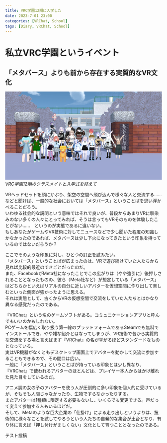 ```yaml
---
title: VRC学園12期に入学した
date: 2023-7-01 23:00
categories: [VRChat, School]
tags: [Diary, VRChat, School]
---
```


# 私立VRC学園というイベント

## 「メタバース」よりも前から存在する実質的なVR文化

![toppic](/assets/img/2023/07/vrc230701-001.png)
_VRC学園12期のクラスメイトと入学式を終えて_

VRヘッドセットを頭にかぶり、架空の空間へ飛び込んで様々な人と交流する……　などと聞けば、一般的な社会においては「メタバース」ということばを思い浮かべることだろう。  
いわゆる社会的な説明という意味ではそれで良いが、普段からあまりVRに馴染みのない多くの人々にとってみれば、そうは言ってもVRそのものを体験したことがない……　というのが実態であるに違いない。  
もしあなたがゲームやVR技術に対してニュースなどで少し聞いた程度の知識しかなかったのであれば、メタバースは少し下火になってきたという印象を持っているのではないだろうか？

ここでそのような印象に対し、ひとつの訂正を試みたい。  
「メタバース」ということばが広まったのは、VRで遊び続けていた人たちから見れば比較的最近のできごとだったのだ。  
また、FacebookがMeta社になったことでこの広がりは（やや強引に）後押しされることとなったものの、彼ら（Meta社など）が想定している「メタバース」はどちらかといえばリアルの自分に近しいアバターを仮想空間に作り出して楽しむといった側面が強かったように思える。  
それは実態として、古くからVRの仮想空間で交流をしていた人たちとはかなり異なる感覚だったのである。

『VRChat』という名のゲームソフトがある。コミュニケーションアプリと呼んでもいいのかもしれない。  
PCゲームを幅広く取り扱う第一線のプラットフォームであるSteamでも無料でインストールでき、やや雑な紹介とはなってしまうが、VR技術で昔から実質的な交流をする場と言えばまず『VRChat』の名が挙がるほどスタンダードなものとなっている。  
実はVR機器がなくともデスクトップ画面上でアバターを動かして交流に参加することもできるので、その間口は広い。  
一般に「メタバース」ということばが持っている印象とは少し異なり、『VRChat』で使われるアバターのほとんどは、プレイヤー本人からはかけ離れた見た目をしているのだ。

アニメ調の女の子のアバターを使う人が圧倒的に多い印象を個人的に受けているが、そもそも人間じゃなかったり、生物ですらなかったりする。  
またアバターは1種類に限定する必要もないし、いくらでも変更できる。声だって変えて参加する人もいるほどだ。  
そして、Metaのような巨大企業の「仕掛け」による走り出しというよりは、技術的に様々なことを試してやろうという人たちの自発的な集合が土台となり、有り体に言えば「押し付けがましくない」文化として育つこととなったのである。

テスト投稿